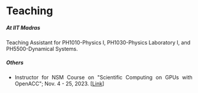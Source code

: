 # Teaching

##### At IIT Madras

<p style="font-size:14px">
Teaching Assistant for PH1010-Physics I, PH1030-Physics Laboratory I, and PH5500-Dynamical Systems.
</p>

##### Others

<ul align="justify" style="font-size:14px">
<li> Instructor for NSM Course on "Scientific Computing on GPUs with OpenACC"; Nov. 4 - 25, 2023. [<a href="http://www.cse.iitm.ac.in/~rupesh/events/openacc23/">Link</a>] </li>
</ul>
